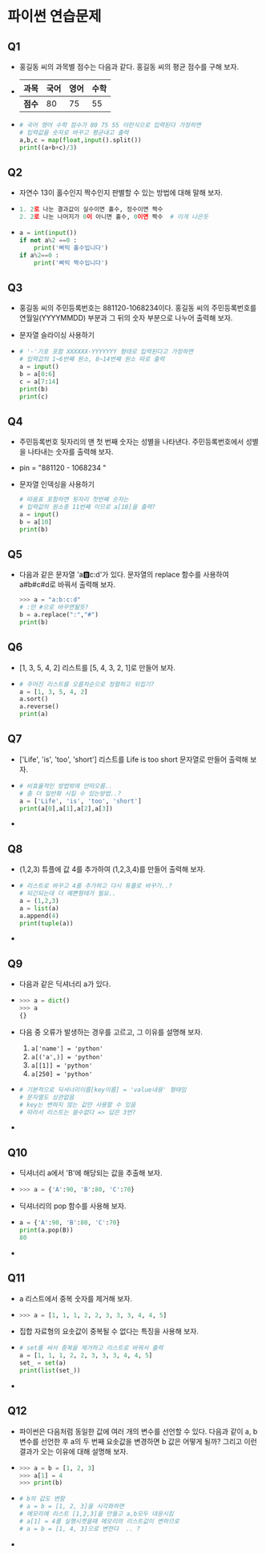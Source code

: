 # 파이썬 연습문제



## Q1

- 홍길동 씨의 과목별 점수는 다음과 같다. 홍길동 씨의 평균 점수를 구해 보자.

- | 과목     | 국어 | 영어 | 수학 |
  | -------- | ---- | ---- | ---- |
  | **점수** | 80   | 75   | 55   |

- ```python
  # 국어 영어 수학 점수가 80 75 55 이런식으로 입력된다 가정하면
  # 입력값을 숫자로 바꾸고 평균내고 출력
  a,b,c = map(float,input().split())
  print((a+b+c)/3)
  ```





## Q2

- 자연수 13이 홀수인지 짝수인지 판별할 수 있는 방법에 대해 말해 보자.

- ```python
  1. 2로 나눈 결과값이 실수이면 홀수, 정수이면 짝수
  2. 2로 나눈 나머지가 0이 아니면 홀수, 0이면 짝수  # 이게 나은듯
  ```
  
- ```python
  a = int(input())
  if not a%2 ==0 :
      print('삐빅 홀수입니다')
  if a%2==0 :
      print('삐빅 짝수입니다')
  ```

  



## Q3

- 홍길동 씨의 주민등록번호는 881120-1068234이다. 홍길동 씨의 주민등록번호를 연월일(YYYYMMDD) 부분과 그 뒤의 숫자 부분으로 나누어 출력해 보자.

- 문자열 슬라이싱 사용하기

- ```python
  # '-'기호 포함 XXXXXX-YYYYYYY 형태로 입력된다고 가정하면
  # 입력값의 1~6번째 원소, 8~14번째 원소 따로 출력
  a = input()
  b = a[0:6]
  c = a[7:14]
  print(b)
  print(c)
  ```

  



## Q4

- 주민등록번호 뒷자리의 맨 첫 번째 숫자는 성별을 나타낸다. 주민등록번호에서 성별을 나타내는 숫자를 출력해 보자.

- pin = "881120 - 1068234 "

- 문자열 인덱싱을 사용하기

  ```python
  # 따옴표 포함하면 뒷자리 첫번째 숫자는
  # 입력값의 원소중 11번째 이므로 a[10]을 출력?
  a = input()
  b = a[10]
  print(b)
  ```





## Q5

- 다음과 같은 문자열 'a:b:c:d'가 있다. 문자열의 replace 함수를 사용하여 a#b#c#d로 바꿔서 출력해 보자.

  ```python
  >>> a = "a:b:c:d"
  # :만 #으로 바꾸면될듯?
  b = a.replace(":","#")
  print(b)
  ```





## Q6

- [1, 3, 5, 4, 2] 리스트를 [5, 4, 3, 2, 1]로 만들어 보자.

- ```python
  # 주어진 리스트를 오름차순으로 정렬하고 뒤집기?
  a = [1, 3, 5, 4, 2]
  a.sort()
  a.reverse()
  print(a)
  ```





## Q7

- ['Life', 'is', 'too', 'short'] 리스트를 Life is too short 문자열로 만들어 출력해 보자.

- ```python
  # 비효율적인 방법밖에 안떠오름..
  # 좀 더 일반화 시킬 수 있는방법..?
  a = ['Life', 'is', 'too', 'short']
  print(a[0],a[1],a[2],a[3])
  
  ```

- 





## Q8

- (1,2,3) 튜플에 값 4를 추가하여 (1,2,3,4)를 만들어 출력해 보자.

- ```python
  # 리스트로 바꾸고 4를 추가하고 다시 튜플로 바꾸기..?
  # 되긴되는데 더 예쁜형태가 필요..
  a = (1,2,3)
  a = list(a)
  a.append(4)
  print(tuple(a))
  ```

- 





## Q9

- 다음과 같은 딕셔너리 a가 있다.

- ```python
  >>> a = dict()
  >>> a
  {}
  ```

- 다음 중 오류가 발생하는 경우를 고르고, 그 이유를 설명해 보자.

  1. `a['name'] = 'python'`
  2. `a[('a',)] = 'python'`
  3. `a[[1]] = 'python'`
  4. `a[250] = 'python'`

- ```python
  # 기본적으로 딕셔너리이름[key이름] = 'value내용' 형태임
  # 문자열도 상관없음
  # key는 변하지 않는 값만 사용할 수 있음
  # 따라서 리스트는 쓸수없다 => 답은 3번?
  ```

- 





## Q10

- 딕셔너리 a에서 'B'에 해당되는 값을 추출해 보자.

- ```python
  >>> a = {'A':90, 'B':80, 'C':70}
  ```

- 딕셔너리의 pop 함수를 사용해 보자.

- ```python
  a = {'A':90, 'B':80, 'C':70}
  print(a.pop(B))
  80
  ```

- 





## Q11

- a 리스트에서 중복 숫자를 제거해 보자.

- ```python
  >>> a = [1, 1, 1, 2, 2, 3, 3, 3, 4, 4, 5]
  ```

- 집합 자료형의 요솟값이 중복될 수 없다는 특징을 사용해 보자.

- ```python
  # set를 써서 중복을 제거하고 리스트로 바꿔서 출력
  a = [1, 1, 1, 2, 2, 3, 3, 3, 4, 4, 5]
  set_ = set(a)
  print(list(set_))
  
  ```

- 





## Q12

- 파이썬은 다음처럼 동일한 값에 여러 개의 변수를 선언할 수 있다. 다음과 같이 a, b 변수를 선언한 후 a의 두 번째 요솟값을 변경하면 b 값은 어떻게 될까? 그리고 이런 결과가 오는 이유에 대해 설명해 보자.

- ```python
  >>> a = b = [1, 2, 3]
  >>> a[1] = 4
  >>> print(b)
  ```

- ```python
  # b의 값도 변함
  # a = b = [1, 2, 3]을 시각화하면
  # 메모리에 리스트 [1,2,3]을 만들고 a,b모두 대응시킴
  # a[1] = 4를 실행시켯을때 메모리의 리스트값이 변하므로
  # a = b = [1, 4, 3]으로 변한다  .. ?
  ```

- 























